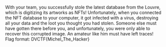 With your team, you successfully stole the latest database from the Louvre, which is digitizing its artworks as NFTs! Unfortunately, when you connected the NFT database to your computer, it got infected with a virus, destroying all your data and the loot you thought you had stolen. Someone else must have gotten there before you, and unfortunately, you were only able to recover this corrupted image. An amateur like him must have left traces! Flag format: DVCTF{Michel_The_Hacker}
